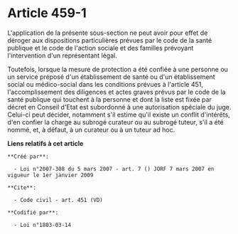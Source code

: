 # Article 459-1

L'application de la présente sous-section ne peut avoir pour effet de déroger aux dispositions particulières prévues par le
code de la santé publique et le code de l'action sociale et des familles prévoyant l'intervention d'un représentant légal. 

Toutefois, lorsque la mesure de protection a été confiée à une personne ou un service préposé d'un établissement de santé ou
d'un établissement social ou médico-social dans les conditions prévues à l'article 451, l'accomplissement des diligences et
actes graves prévus par le code de la santé publique qui touchent à la personne et dont la liste est fixée par décret en
Conseil d'Etat est subordonné à une autorisation spéciale du juge. Celui-ci peut décider, notamment s'il estime qu'il existe
un conflit d'intérêts, d'en confier la charge au subrogé curateur ou au subrogé tuteur, s'il a été nommé, et, à défaut, à un
curateur ou à un tuteur ad hoc.

**Liens relatifs à cet article**

	**Créé par**:

	  - Loi n°2007-308 du 5 mars 2007 - art. 7 () JORF 7 mars 2007 en vigueur le 1er janvier 2009

	**Cite**:

	  - Code civil - art. 451 (VD)

	**Codifié par**:

	  - Loi n°1803-03-14
